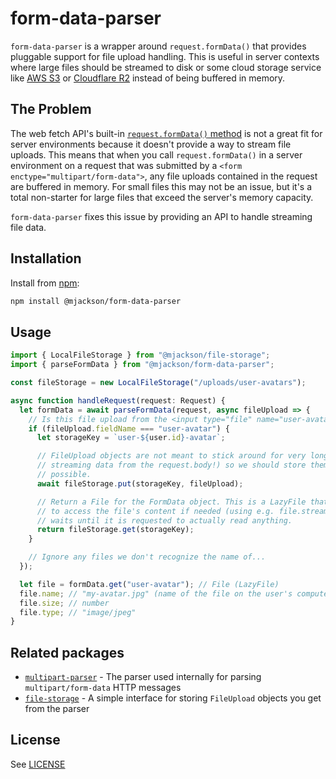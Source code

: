 # form-data-parser

`form-data-parser` is a wrapper around `request.formData()` that provides pluggable support for file upload handling. This is useful in server contexts where large files should be streamed to disk or some cloud storage service like [AWS S3](https://aws.amazon.com/s3/) or [Cloudflare R2](https://www.cloudflare.com/developer-platform/r2/) instead of being buffered in memory.

## The Problem

The web fetch API's built-in [`request.formData()` method](https://developer.mozilla.org/en-US/docs/Web/API/Request/formData) is not a great fit for server environments because it doesn't provide a way to stream file uploads. This means that when you call `request.formData()` in a server environment on a request that was submitted by a `<form enctype="multipart/form-data">`, any file uploads contained in the request are buffered in memory. For small files this may not be an issue, but it's a total non-starter for large files that exceed the server's memory capacity.

`form-data-parser` fixes this issue by providing an API to handle streaming file data.

## Installation

Install from [npm](https://www.npmjs.com/):

```sh
npm install @mjackson/form-data-parser
```

## Usage

```ts
import { LocalFileStorage } from "@mjackson/file-storage";
import { parseFormData } from "@mjackson/form-data-parser";

const fileStorage = new LocalFileStorage("/uploads/user-avatars");

async function handleRequest(request: Request) {
  let formData = await parseFormData(request, async fileUpload => {
    // Is this file upload from the <input type="file" name="user-avatar"> in our <form>?
    if (fileUpload.fieldName === "user-avatar") {
      let storageKey = `user-${user.id}-avatar`;

      // FileUpload objects are not meant to stick around for very long (they are
      // streaming data from the request.body!) so we should store them as soon as
      // possible.
      await fileStorage.put(storageKey, fileUpload);

      // Return a File for the FormData object. This is a LazyFile that knows how
      // to access the file's content if needed (using e.g. file.stream()) but
      // waits until it is requested to actually read anything.
      return fileStorage.get(storageKey);
    }

    // Ignore any files we don't recognize the name of...
  });

  let file = formData.get("user-avatar"); // File (LazyFile)
  file.name; // "my-avatar.jpg" (name of the file on the user's computer)
  file.size; // number
  file.type; // "image/jpeg"
}
```

## Related packages

- [`multipart-parser`](https://github.com/mjackson/multipart-parser) - The parser used internally
  for parsing `multipart/form-data` HTTP messages
- [`file-storage`](https://github.com/mjackson/file-storage) - A simple interface for storing
  `FileUpload` objects you get from the parser

## License

See [LICENSE](https://github.com/mjackson/form-data-parser/blob/main/LICENSE)

